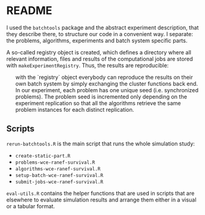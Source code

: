 # README

I used the `batchtools` package and the abstract experiment description, that they describe there, to structure our code in a convenient way. I separate: the problems, algorithms, experiments and batch system specific parts.

A so-called registry object is created, which defines a directory where all relevant information, files and results of the computational jobs are stored with `makeExperimentRegistry`. Thus, the results are reproducible:

<ul>
with the `registry` object everybody can reproduce the results on their own batch system by simply exchanging the cluster functions back end. In our experiment, each problem has one  unique seed   (i.e. synchronized problems). The problem seed is incremented only depending on the experiment replication so that all the algorithms retrieve the same problem instances for each distinct replication.
</ul>

## Scripts

`rerun-batchtools.R` is the main script that runs the whole simulation study:

- `create-static-part.R`<br/>
- `problems-wce-ranef-survival.R`<br/>
- `algorithms-wce-ranef-survival.R`<br/>
- `setup-batch-wce-ranef-survival.R`<br/>
- `submit-jobs-wce-ranef-survival.R`<br/>

`eval-utils.R` contains the helper functions that are used in scripts that are elsewhere to evaluate simulation results and arrange them either in a visual or a tabular format.



